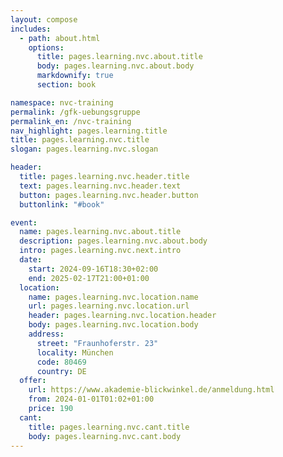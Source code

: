 ```yaml
---
layout: compose
includes:
  - path: about.html
    options:
      title: pages.learning.nvc.about.title
      body: pages.learning.nvc.about.body
      markdownify: true
      section: book

namespace: nvc-training
permalink: /gfk-uebungsgruppe
permalink_en: /nvc-training
nav_highlight: pages.learning.title
title: pages.learning.nvc.title
slogan: pages.learning.nvc.slogan

header:
  title: pages.learning.nvc.header.title
  text: pages.learning.nvc.header.text
  button: pages.learning.nvc.header.button
  buttonlink: "#book"

event: 
  name: pages.learning.nvc.about.title
  description: pages.learning.nvc.about.body
  intro: pages.learning.nvc.next.intro
  date:
    start: 2024-09-16T18:30+02:00
    end: 2025-02-17T21:00+01:00
  location:
    name: pages.learning.nvc.location.name
    url: pages.learning.nvc.location.url
    header: pages.learning.nvc.location.header
    body: pages.learning.nvc.location.body
    address:
      street: "Fraunhoferstr. 23"
      locality: München
      code: 80469
      country: DE
  offer: 
    url: https://www.akademie-blickwinkel.de/anmeldung.html
    from: 2024-01-01T01:02+01:00
    price: 190
  cant:
    title: pages.learning.nvc.cant.title
    body: pages.learning.nvc.cant.body
---
```

